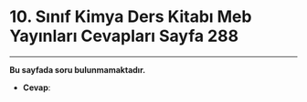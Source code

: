 # 10. Sınıf Kimya Ders Kitabı Meb Yayınları Cevapları Sayfa 288

---

**Bu sayfada soru bulunmamaktadır.**

-   **Cevap**: